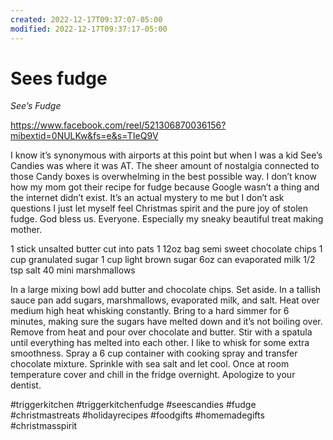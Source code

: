 ```yaml
---
created: 2022-12-17T09:37:07-05:00
modified: 2022-12-17T09:37:17-05:00
---
```


# Sees fudge

*See’s Fudge*

https://www.facebook.com/reel/521306870036156?mibextid=0NULKw&fs=e&s=TIeQ9V

I know it’s synonymous with airports at this point but when I was a kid See’s Candies was where it was AT. The sheer amount of nostalgia connected to those Candy boxes is overwhelming in the best possible way. I don’t know how my mom got their recipe for fudge because Google wasn’t a thing and the internet didn’t exist. It’s an actual mystery to me but I don’t ask questions I just let myself feel Christmas spirit and the pure joy of stolen fudge. God bless us. Everyone. Especially my sneaky beautiful treat making mother.

1 stick unsalted butter cut into pats
1 12oz bag semi sweet chocolate chips
1 cup granulated sugar
1 cup light brown sugar
6oz can evaporated milk
1/2 tsp salt
40 mini marshmallows 

In a large mixing bowl add butter and chocolate chips. Set aside. In a tallish sauce pan add sugars, marshmallows, evaporated milk, and salt. Heat over medium high heat whisking constantly. Bring to a hard simmer for 6 minutes, making sure the sugars have melted down and it’s not boiling over. Remove from heat and pour over chocolate and butter. Stir with a spatula until everything has melted into each other. I like to whisk for some extra smoothness. Spray a 6 cup container with cooking spray and transfer chocolate mixture. Sprinkle with sea salt and let cool. Once at room temperature cover and chill in the fridge overnight. Apologize to your dentist.

#triggerkitchen
#triggerkitchenfudge
#seescandies
#fudge
#christmastreats
#holidayrecipes
#foodgifts
#homemadegifts
#christmasspirit
